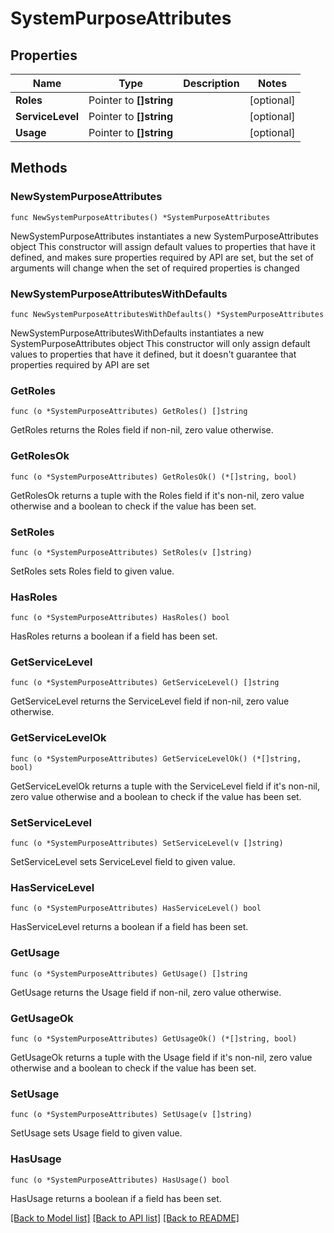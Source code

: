 # SystemPurposeAttributes

## Properties

Name | Type | Description | Notes
------------ | ------------- | ------------- | -------------
**Roles** | Pointer to **[]string** |  | [optional] 
**ServiceLevel** | Pointer to **[]string** |  | [optional] 
**Usage** | Pointer to **[]string** |  | [optional] 

## Methods

### NewSystemPurposeAttributes

`func NewSystemPurposeAttributes() *SystemPurposeAttributes`

NewSystemPurposeAttributes instantiates a new SystemPurposeAttributes object
This constructor will assign default values to properties that have it defined,
and makes sure properties required by API are set, but the set of arguments
will change when the set of required properties is changed

### NewSystemPurposeAttributesWithDefaults

`func NewSystemPurposeAttributesWithDefaults() *SystemPurposeAttributes`

NewSystemPurposeAttributesWithDefaults instantiates a new SystemPurposeAttributes object
This constructor will only assign default values to properties that have it defined,
but it doesn't guarantee that properties required by API are set

### GetRoles

`func (o *SystemPurposeAttributes) GetRoles() []string`

GetRoles returns the Roles field if non-nil, zero value otherwise.

### GetRolesOk

`func (o *SystemPurposeAttributes) GetRolesOk() (*[]string, bool)`

GetRolesOk returns a tuple with the Roles field if it's non-nil, zero value otherwise
and a boolean to check if the value has been set.

### SetRoles

`func (o *SystemPurposeAttributes) SetRoles(v []string)`

SetRoles sets Roles field to given value.

### HasRoles

`func (o *SystemPurposeAttributes) HasRoles() bool`

HasRoles returns a boolean if a field has been set.

### GetServiceLevel

`func (o *SystemPurposeAttributes) GetServiceLevel() []string`

GetServiceLevel returns the ServiceLevel field if non-nil, zero value otherwise.

### GetServiceLevelOk

`func (o *SystemPurposeAttributes) GetServiceLevelOk() (*[]string, bool)`

GetServiceLevelOk returns a tuple with the ServiceLevel field if it's non-nil, zero value otherwise
and a boolean to check if the value has been set.

### SetServiceLevel

`func (o *SystemPurposeAttributes) SetServiceLevel(v []string)`

SetServiceLevel sets ServiceLevel field to given value.

### HasServiceLevel

`func (o *SystemPurposeAttributes) HasServiceLevel() bool`

HasServiceLevel returns a boolean if a field has been set.

### GetUsage

`func (o *SystemPurposeAttributes) GetUsage() []string`

GetUsage returns the Usage field if non-nil, zero value otherwise.

### GetUsageOk

`func (o *SystemPurposeAttributes) GetUsageOk() (*[]string, bool)`

GetUsageOk returns a tuple with the Usage field if it's non-nil, zero value otherwise
and a boolean to check if the value has been set.

### SetUsage

`func (o *SystemPurposeAttributes) SetUsage(v []string)`

SetUsage sets Usage field to given value.

### HasUsage

`func (o *SystemPurposeAttributes) HasUsage() bool`

HasUsage returns a boolean if a field has been set.


[[Back to Model list]](../README.md#documentation-for-models) [[Back to API list]](../README.md#documentation-for-api-endpoints) [[Back to README]](../README.md)


